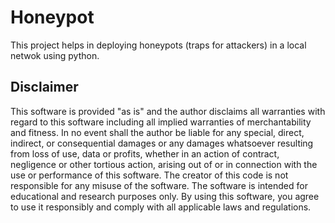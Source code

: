 # Honeypot
This project helps in deploying honeypots (traps for attackers) in a local netwok using python.
## Disclaimer
This software is provided "as is" and the author disclaims all warranties with regard to this software including all implied warranties of merchantability and fitness. In no event shall the author be liable for any special, direct, indirect, or consequential damages or any damages whatsoever resulting from loss of use, data or profits, whether in an action of contract, negligence or other tortious action, arising out of or in connection with the use or performance of this software.
The creator of this code is not responsible for any misuse of the software. The software is intended for educational and research purposes only. By using this software, you agree to use it responsibly and comply with all applicable laws and regulations.
